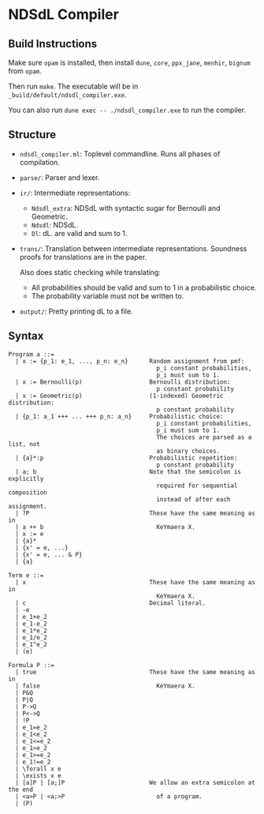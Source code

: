 # NDSdL Compiler

## Build Instructions

Make sure `opam` is installed, then install `dune`, `core`, `ppx_jane`,
`menhir`, `bignum` from `opam`.

Then run `make`. The executable will be in `_build/default/ndsdl_compiler.exe`.

You can also run `dune exec -- ./ndsdl_compiler.exe` to run the compiler.

## Structure
  - `ndsdl_compiler.ml`: Toplevel commandline. Runs all phases of compilation.
  - `parse/`: Parser and lexer.
  - `ir/`: Intermediate representations:
    - `Ndsdl_extra`: NDSdL with syntactic sugar for Bernoulli and Geometric.
    - `Ndsdl`: NDSdL.
    - `Dl`: dL.
    are valid and sum to 1.
  - `trans/`: Translation between intermediate representations.
    Soundness proofs for translations are in the paper.

    Also does static checking while translating:
    - All probabilities should be valid and sum to 1 in a probabilistic choice.
    - The probability variable must not be written to.
  - `output/`: Pretty printing dL to a file.

## Syntax
```
Program a ::=
  | x := {p_1: e_1, ..., p_n: e_n}      Random assignment from pmf:
                                          p_i constant probabilities,
                                          p_i must sum to 1.
  | x := Bernoulli(p)                   Bernoulli distribution:
                                          p constant probability
  | x := Geometric(p)                   (1-indexed) Geometric distribution:
                                          p constant probability
  | {p_1: a_1 +++ ... +++ p_n: a_n}     Probabilistic choice:
                                          p_i constant probabilities,
                                          p_i must sum to 1.
                                          The choices are parsed as a list, not
                                          as binary choices.
  | {a}*:p                              Probabilistic repetition:
                                          p constant probability
  | a; b                                Note that the semicolon is explicitly
                                          required for sequential composition
                                          instead of after each assignment.
  | ?P                                  These have the same meaning as in
  | a ++ b                                KeYmaera X.
  | x := e
  | {a}*
  | {x' = e, ...}
  | {x' = e, ... & P}
  | {a}

Term e ::=
  | x                                   These have the same meaning as in
                                          KeYmaera X.
  | c                                   Decimal literal.
  | -e
  | e_1+e_2
  | e_1-e_2
  | e_1*e_2
  | e_1/e_2
  | e_1^e_2
  | (e)

Formula P ::=
  | true                                These have the same meaning as in
  | false                                 KeYmaera X.
  | P&Q
  | P|Q
  | P->Q
  | P<->Q
  | !P
  | e_1=e_2
  | e_1<e_2
  | e_1<=e_2
  | e_1>e_2
  | e_1>=e_2
  | e_1!=e_2
  | \forall x e
  | \exists x e
  | [a]P | [a;]P                        We allow an extra semicolon at the end
  | <a>P | <a;>P                          of a program.
  | (P)
```
